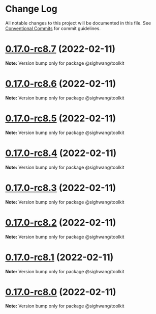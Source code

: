 # Change Log

All notable changes to this project will be documented in this file.
See [Conventional Commits](https://conventionalcommits.org) for commit guidelines.

# [0.17.0-rc8.7](https://github.com/sighwang/lumos/compare/v0.17.0-rc8...v0.17.0-rc8.7) (2022-02-11)

**Note:** Version bump only for package @sighwang/toolkit





# [0.17.0-rc8.6](https://github.com/sighwang/lumos/compare/v0.17.0-rc8...v0.17.0-rc8.6) (2022-02-11)

**Note:** Version bump only for package @sighwang/toolkit





# [0.17.0-rc8.5](https://github.com/sighwang/lumos/compare/v0.17.0-rc8...v0.17.0-rc8.5) (2022-02-11)

**Note:** Version bump only for package @sighwang/toolkit





# [0.17.0-rc8.4](https://github.com/sighwang/lumos/compare/v0.17.0-rc8...v0.17.0-rc8.4) (2022-02-11)

**Note:** Version bump only for package @sighwang/toolkit





# [0.17.0-rc8.3](https://github.com/nervosnetwork/lumos/compare/v0.17.0-rc8...v0.17.0-rc8.3) (2022-02-11)

**Note:** Version bump only for package @sighwang/toolkit





# [0.17.0-rc8.2](https://github.com/nervosnetwork/lumos/compare/v0.17.0-rc8...v0.17.0-rc8.2) (2022-02-11)

**Note:** Version bump only for package @sighwang/toolkit





# [0.17.0-rc8.1](https://github.com/nervosnetwork/lumos/compare/v0.17.0-rc8...v0.17.0-rc8.1) (2022-02-11)

**Note:** Version bump only for package @sighwang/toolkit





# [0.17.0-rc8.0](https://github.com/nervosnetwork/lumos/compare/v0.17.0-rc8...v0.17.0-rc8.0) (2022-02-11)

**Note:** Version bump only for package @sighwang/toolkit
